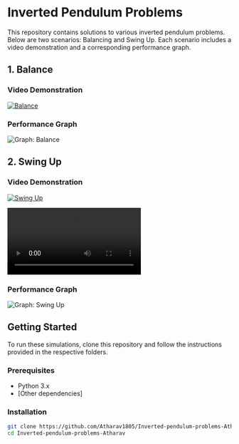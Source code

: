 # Inverted Pendulum Problems

This repository contains solutions to various inverted pendulum problems. Below are two scenarios: Balancing and Swing Up. Each scenario includes a video demonstration and a corresponding performance graph.

## 1. Balance

### Video Demonstration
[![Balance](https://img.youtube.com/vi/9e45ce17-7df3-47fb-a1ae-0e2064d48eb7/0.jpg)](https://github.com/Atharav1805/Inverted-pendulum-problems-Atharav/assets/168408064/9e45ce17-7df3-47fb-a1ae-0e2064d48eb7)



### Performance Graph
![Graph: Balance](https://github.com/Atharav1805/Inverted-pendulum-problems-Atharav/assets/168408064/cafd3725-003c-4873-a124-6810d496d66b)

## 2. Swing Up

### Video Demonstration
[![Swing Up](https://img.youtube.com/vi/6b9a9d66-65b0-4451-b2da-1e59e2cfc1bd/0.jpg)](https://github.com/Atharav1805/Inverted-pendulum-problems-Atharav/assets/168408064/6b9a9d66-65b0-4451-b2da-1e59e2cfc1bd)

<video src="https://github.com/Atharav1805/Inverted-pendulum-problems-Atharav/assets/168408064/6b9a9d66-65b0-4451-b2da-1e59e2cfc1bd" controls="controls" style="max-width: 100%; height: auto;">
    Your browser does not support the video tag.
</video>

### Performance Graph
![Graph: Swing Up](https://github.com/Atharav1805/Inverted-pendulum-problems-Atharav/assets/168408064/24006527-40cf-475a-bc8a-4237c8220786)

## Getting Started

To run these simulations, clone this repository and follow the instructions provided in the respective folders.

### Prerequisites

- Python 3.x
- [Other dependencies]

### Installation

```bash
git clone https://github.com/Atharav1805/Inverted-pendulum-problems-Atharav.git
cd Inverted-pendulum-problems-Atharav
